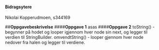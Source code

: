 #### **Bidragsytere**

Nikolai Kopperudmoen, s344169

##**Oppgavebeskrivelse**
####**Oppgave 1**
asas
####**Oppgave 2**
toString() - begynner på hodet og looper igjennom hver node sin next, og legger til verdien til StringBuilder.
omvendtString() - looper gjennom hver node nedover fra halen og legger til verdiene. 